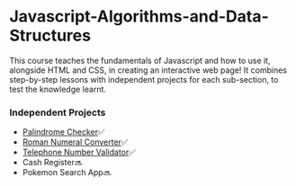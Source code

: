 # Javascript-Algorithms-and-Data-Structures

This course teaches the fundamentals of Javascript and how to use it, alongside HTML and CSS, in creating an interactive web page! It combines step-by-step lessons with independent projects for each sub-section, to test the knowledge learnt.

### Independent Projects
- [Palindrome Checker](./1.8_Palindrome-Checker/)✅
- [Roman Numeral Converter](./2.5_Roman-Numeral-Converter/)✅
- [Telephone Number Validator](3.5_Telephone-Number-Validator/)✅
- Cash Register🔜
- Pokemon Search App🔜